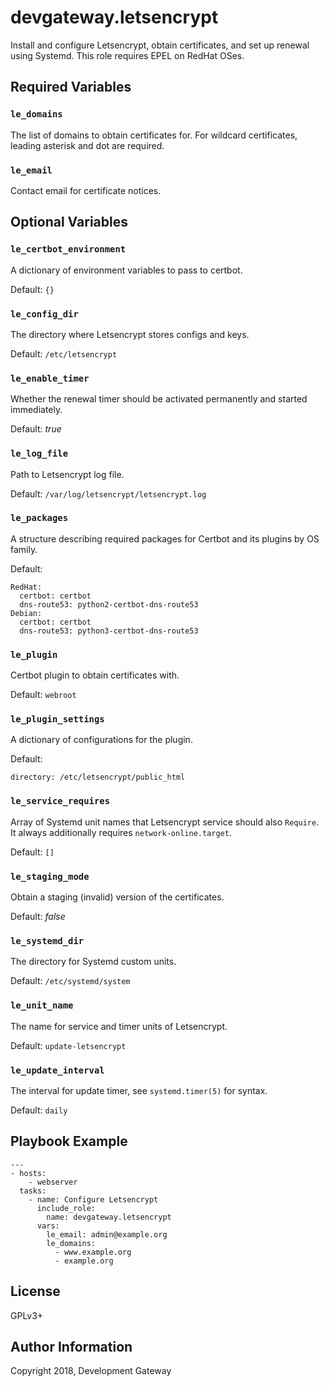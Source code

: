 # devgateway.letsencrypt

Install and configure Letsencrypt, obtain certificates, and set up renewal using Systemd. This role
requires EPEL on RedHat OSes.

## Required Variables

### `le_domains`

The list of domains to obtain certificates for. For wildcard certificates, leading asterisk and dot
are required.

### `le_email`

Contact email for certificate notices.

## Optional Variables

### `le_certbot_environment`

A dictionary of environment variables to pass to certbot.

Default: ``` {} ```

### `le_config_dir`

The directory where Letsencrypt stores configs and keys.

Default: ``` /etc/letsencrypt ```

### `le_enable_timer`

Whether the renewal timer should be activated permanently and started immediately.

Default: *true*

### `le_log_file`

Path to Letsencrypt log file.

Default: ``` /var/log/letsencrypt/letsencrypt.log ```

### `le_packages`

A structure describing required packages for Certbot and its plugins by OS family.

Default:

    RedHat:
      certbot: certbot
      dns-route53: python2-certbot-dns-route53
    Debian:
      certbot: certbot
      dns-route53: python3-certbot-dns-route53


### `le_plugin`

Certbot plugin to obtain certificates with.

Default: ``` webroot ```

### `le_plugin_settings`

A dictionary of configurations for the plugin.

Default:

    directory: /etc/letsencrypt/public_html


### `le_service_requires`

Array of Systemd unit names that Letsencrypt service should also `Require`. It always additionally
requires `network-online.target`.

Default: `[]`

### `le_staging_mode`

Obtain a staging (invalid) version of the certificates.

Default: *false*

### `le_systemd_dir`

The directory for Systemd custom units.

Default: ``` /etc/systemd/system ```

### `le_unit_name`

The name for service and timer units of Letsencrypt.

Default: ``` update-letsencrypt ```

### `le_update_interval`

The interval for update timer, see `systemd.timer(5)` for syntax.

Default: ``` daily ```

## Playbook Example

    ---
    - hosts:
        - webserver
      tasks:
        - name: Configure Letsencrypt
          include_role:
            name: devgateway.letsencrypt
          vars:
            le_email: admin@example.org
            le_domains:
              - www.example.org
              - example.org


## License

GPLv3+

## Author Information

Copyright 2018, Development Gateway

